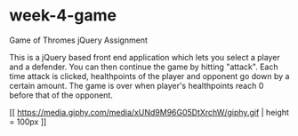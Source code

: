 # week-4-game
Game of Thromes jQuery Assignment

This is a jQuery based front end application which lets you select a player and a defender. You can then continue the game by hitting "attack". Each time attack is clicked, healthpoints of the player and opponent go down by a certain amount. The game is over when player's healthpoints reach 0 before that of the opponent.


[[ https://media.giphy.com/media/xUNd9M96G05DtXrchW/giphy.gif | height = 100px ]]
